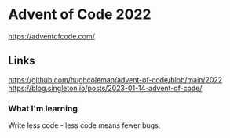 # Advent of Code 2022

https://adventofcode.com/

## Links

https://github.com/hughcoleman/advent-of-code/blob/main/2022
https://blog.singleton.io/posts/2023-01-14-advent-of-code/



### What I'm learning

Write less code - less code means fewer bugs.


